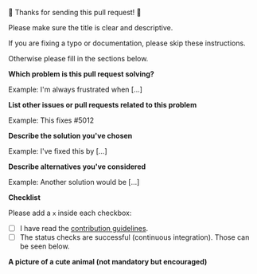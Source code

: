 🎉 Thanks for sending this pull request! 🎉

Please make sure the title is clear and descriptive.

If you are fixing a typo or documentation, please skip these instructions.

Otherwise please fill in the sections below.

**Which problem is this pull request solving?**

Example: I'm always frustrated when [...]

**List other issues or pull requests related to this problem**

Example: This fixes #5012

**Describe the solution you've chosen**

Example: I've fixed this by [...]

**Describe alternatives you've considered**

Example: Another solution would be [...]

**Checklist**

Please add a `x` inside each checkbox:

- [ ] I have read the [contribution guidelines](../blob/master/CONTRIBUTING.md).
- [ ] The status checks are successful (continuous integration). Those can be seen below.

**A picture of a cute animal (not mandatory but encouraged)**
